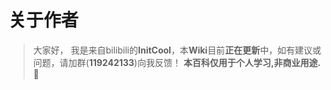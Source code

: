 # 关于作者
> 大家好， 我是来自bilibili的**InitCool**，本**Wiki**目前**正在更新**中，如有建议或问题，请加群(**119242133**)向我反馈！
**本百科仅用于个人学习,非商业用途.** :100:
